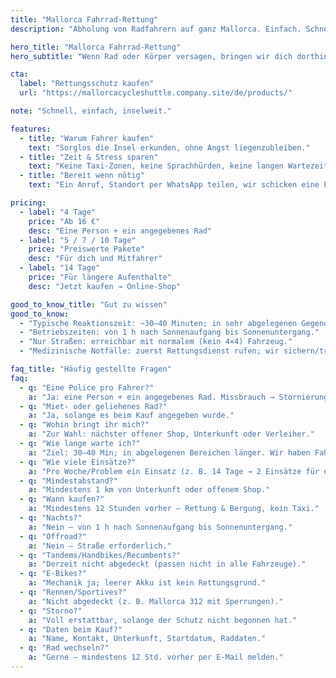 ```yaml
---
title: "Mallorca Fahrrad-Rettung"
description: "Abholung von Radfahrern auf ganz Mallorca. Einfach. Schnell. Zuverlässig."

hero_title: "Mallorca Fahrrad-Rettung"
hero_subtitle: "Wenn Rad oder Körper versagen, bringen wir dich dorthin, wo du hinmusst."

cta:
  label: "Rettungsschutz kaufen"
  url: "https://mallorcacycleshuttle.company.site/de/products/"

note: "Schnell, einfach, inselweit."

features:
  - title: "Warum Fahrer kaufen"
    text: "Sorglos die Insel erkunden, ohne Angst liegenzubleiben."
  - title: "Zeit & Stress sparen"
    text: "Keine Taxi-Zonen, keine Sprachhürden, keine langen Wartezeiten am Straßenrand."
  - title: "Bereit wenn nötig"
    text: "Ein Anruf, Standort per WhatsApp teilen, wir schicken eine ETA."

pricing:
  - label: "4 Tage"
    price: "Ab 16 €"
    desc: "Eine Person + ein angegebenes Rad"
  - label: "5 / 7 / 10 Tage"
    price: "Preiswerte Pakete"
    desc: "Für dich und Mitfahrer"
  - label: "14 Tage"
    price: "Für längere Aufenthalte"
    desc: "Jetzt kaufen → Online-Shop"

good_to_know_title: "Gut zu wissen"
good_to_know:
  - "Typische Reaktionszeit: ~30–40 Minuten; in sehr abgelegenen Gegenden länger (z. B. Sa Calobra im Frühling)."
  - "Betriebszeiten: von 1 h nach Sonnenaufgang bis Sonnenuntergang."
  - "Nur Straßen: erreichbar mit normalem (kein 4×4) Fahrzeug."
  - "Medizinische Notfälle: zuerst Rettungsdienst rufen; wir sichern/transportieren das Rad."

faq_title: "Häufig gestellte Fragen"
faq:
  - q: "Eine Police pro Fahrer?"
    a: "Ja: eine Person + ein angegebenes Rad. Missbrauch → Stornierung/Erstattung ungenutzter Anteile."
  - q: "Miet- oder geliehenes Rad?"
    a: "Ja, solange es beim Kauf angegeben wurde."
  - q: "Wohin bringt ihr mich?"
    a: "Zur Wahl: nächster offener Shop, Unterkunft oder Verleiher."
  - q: "Wie lange warte ich?"
    a: "Ziel: 30–40 Min; in abgelegenen Bereichen länger. Wir haben Fahrzeuge auf der Insel."
  - q: "Wie viele Einsätze?"
    a: "Pro Woche/Problem ein Einsatz (z. B. 14 Tage → 2 Einsätze für dasselbe Problem)."
  - q: "Mindestabstand?"
    a: "Mindestens 1 km von Unterkunft oder offenem Shop."
  - q: "Wann kaufen?"
    a: "Mindestens 12 Stunden vorher – Rettung & Bergung, kein Taxi."
  - q: "Nachts?"
    a: "Nein – von 1 h nach Sonnenaufgang bis Sonnenuntergang."
  - q: "Offroad?"
    a: "Nein – Straße erforderlich."
  - q: "Tandems/Handbikes/Recumbents?"
    a: "Derzeit nicht abgedeckt (passen nicht in alle Fahrzeuge)."
  - q: "E-Bikes?"
    a: "Mechanik ja; leerer Akku ist kein Rettungsgrund."
  - q: "Rennen/Sportives?"
    a: "Nicht abgedeckt (z. B. Mallorca 312 mit Sperrungen)."
  - q: "Storno?"
    a: "Voll erstattbar, solange der Schutz nicht begonnen hat."
  - q: "Daten beim Kauf?"
    a: "Name, Kontakt, Unterkunft, Startdatum, Raddaten."
  - q: "Rad wechseln?"
    a: "Gerne – mindestens 12 Std. vorher per E-Mail melden."
---
```

